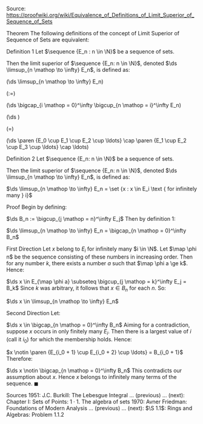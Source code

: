 # 

Source: https://proofwiki.org/wiki/Equivalence_of_Definitions_of_Limit_Superior_of_Sequence_of_Sets



Theorem
The following definitions of the concept of Limit Superior of Sequence of Sets are equivalent:

Definition 1
Let $\sequence {E_n : n \in \N}$ be a sequence of sets.

Then the limit superior of $\sequence {E_n: n \in \N}$, denoted $\ds \limsup_{n \mathop \to \infty} E_n$, is defined as:














\(\ds \limsup_{n \mathop \to \infty} E_n\)

\(:=\)







\(\ds \bigcap_{i \mathop = 0}^\infty \bigcup_{n \mathop = i}^\infty E_n\)




















\(\ds \)

\(=\)







\(\ds \paren {E_0 \cup E_1 \cup E_2 \cup \ldots} \cap \paren {E_1 \cup E_2 \cup E_3 \cup \ldots} \cap \ldots\)









Definition 2
Let $\sequence {E_n: n \in \N}$ be a sequence of sets.

Then the limit superior of $\sequence {E_n: n \in \N}$, denoted $\ds \limsup_{n \mathop \to \infty} E_n$, is defined as:

$\ds \limsup_{n \mathop \to \infty} E_n = \set {x : x \in E_i \text { for infinitely many } i}$


Proof
Begin by defining:

$\ds B_n := \bigcup_{j \mathop = n}^\infty E_j$
Then by definition 1:

$\ds \limsup_{n \mathop \to \infty} E_n = \bigcap_{n \mathop = 0}^\infty B_n$


First Direction
Let $x$ belong to $E_i$ for infinitely many $i \in \N$.
Let $\map \phi n$ be the sequence consisting of these numbers in increasing order.
Then for any number $k$, there exists a number $a$ such that $\map \phi a \ge k$.
Hence:

$\ds x \in E_{\map \phi a} \subseteq \bigcup_{j \mathop = k}^\infty E_j = B_k$
Since $k$ was arbitrary, it follows that $x \in B_n$ for each $n$.
So:

$\ds x \in \limsup_{n \mathop \to \infty} E_n$


Second Direction
Let:

$\ds x \in \bigcap_{n \mathop = 0}^\infty B_n$
Aiming for a contradiction, suppose $x$ occurs in only finitely many $E_i$.
Then there is a largest value of $i$ (call it $i_0$) for which the membership holds.
Hence:

$x \notin \paren {E_{i_0 + 1} \cup E_{i_0 + 2} \cup \ldots} = B_{i_0 + 1}$
Therefore:

$\ds x \notin \bigcap_{n \mathop = 0}^\infty B_n$
This contradicts our assumption about $x$.
Hence $x$ belongs to infinitely many terms of the sequence.
$\blacksquare$


Sources
1951: J.C. Burkill: The Lebesgue Integral ... (previous) ... (next): Chapter $\text {I}$: Sets of Points: $1 \cdot 1$. The algebra of sets
1970: Avner Friedman: Foundations of Modern Analysis ... (previous) ... (next): $\S 1.1$: Rings and Algebras: Problem $1.1.2$




